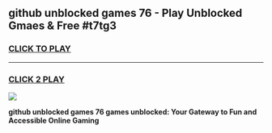 
## github unblocked games 76 - Play Unblocked Gmaes & Free #t7tg3
<h3>
<a href="https://premium.freeplayer.one?title=github_unblocked_games_76&ref=01M">CLICK TO PLAY</a></h3>
<hr>

<h3>
<a href="https://premium.freeplayer.one?title=github_unblocked_games_76&ref=01M">CLICK 2 PLAY</a>
  
</h3>

<a href="https://premium.freeplayer.one?title=github_unblocked_games_76&ref=01M"><img src="https://clearcache.store/games.png"></a>


**github unblocked games 76 games unblocked: Your Gateway to Fun and Accessible Online Gaming**
